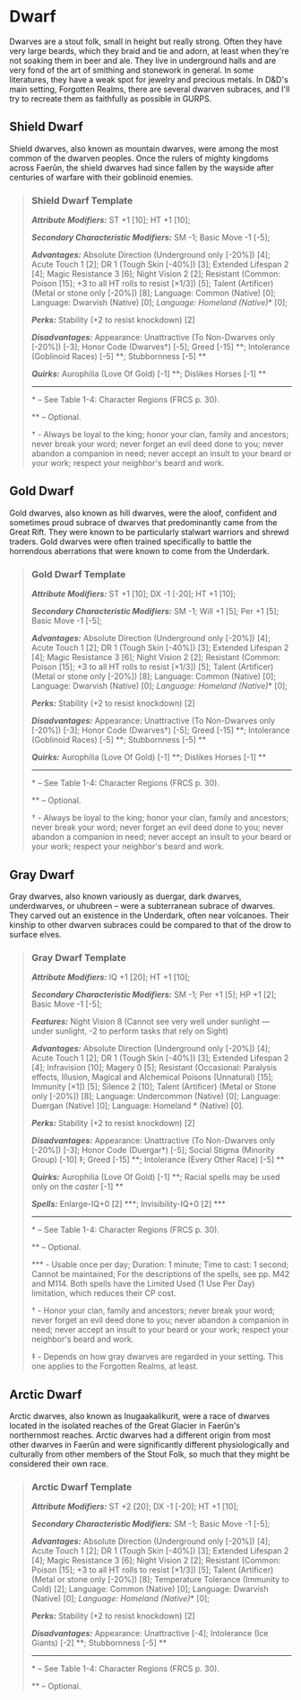 # Dwarf

Dwarves are a stout folk, small in height but really strong. Often they have very large beards, which they braid and tie and adorn, at least when they're not soaking them in beer and ale. They live in underground halls and are very fond of the art of smithing and stonework in general. In some literatures, they have a weak spot for jewelry and precious metals.
In D&D's main setting, Forgotten Realms, there are several dwarven subraces, and I'll try to recreate them as faithfully as possible in GURPS.

## Shield Dwarf
Shield dwarves, also known as mountain dwarves, were among the most common of the dwarven peoples. Once the rulers of mighty kingdoms across Faerûn, the shield dwarves had since fallen by the wayside after centuries of warfare with their goblinoid enemies.

>### Shield Dwarf Template
>
>***Attribute Modifiers:*** ST +1 [10]; HT +1 [10];
>
>***Secondary Characteristic Modifiers:*** SM -1; Basic Move -1 [-5];
>
>***Advantages:*** Absolute Direction (Underground only [-20%]) [4]; Acute Touch 1 [2]; DR 1 (Tough Skin [-40%]) [3]; Extended Lifespan 2 [4]; Magic Resistance 3 [6]; Night Vision 2 [2]; Resistant (Common: Poison [15]; +3 to all HT rolls to resist [×1/3]) [5]; Talent (Artificer) (Metal or stone only [-20%]) [8]; Language: Common (Native) [0]; Language: Dwarvish (Native) [0]; *Language: Homeland (Native)** [0];
>
>***Perks:*** Stability (+2 to resist knockdown) [2]
>
>***Disadvantages:*** Appearance: Unattractive (To Non-Dwarves only [-20%]) [-3]; Honor Code (Dwarves†) [-5]; Greed [-15] **; Intolerance (Goblinoid Races) [-5] **; Stubbornness [-5] **
>
>***Quirks:*** Aurophilia (Love Of Gold) [-1] **; Dislikes Horses [-1] **
>
>***
>
>\* – See Table 1-4: Character Regions (FRCS p. 30).
>
>** – Optional.
>
>† - Always be loyal to the king; honor your clan, family and ancestors; never break your word; never forget an evil deed done to you; never abandon a companion in need; never accept an insult to your beard or your work; respect your neighbor's beard and work.
>

## Gold Dwarf
Gold dwarves, also known as hill dwarves, were the aloof, confident and sometimes proud subrace of dwarves that predominantly came from the Great Rift. They were known to be particularly stalwart warriors and shrewd traders. Gold dwarves were often trained specifically to battle the horrendous aberrations that were known to come from the Underdark.

>### Gold Dwarf Template
>
>***Attribute Modifiers:*** ST +1 [10]; DX -1 [-20]; HT +1 [10];
>
>***Secondary Characteristic Modifiers:*** SM -1; Will +1 [5]; Per +1 [5]; Basic Move -1 [-5];
>
>***Advantages:*** Absolute Direction (Underground only [-20%]) [4]; Acute Touch 1 [2]; DR 1 (Tough Skin [-40%]) [3]; Extended Lifespan 2 [4]; Magic Resistance 3 [6]; Night Vision 2 [2]; Resistant (Common: Poison [15]; +3 to all HT rolls to resist [×1/3]) [5]; Talent (Artificer) (Metal or stone only [-20%]) [8]; Language: Common (Native) [0]; Language: Dwarvish (Native) [0]; *Language: Homeland (Native)** [0];
>
>***Perks:*** Stability (+2 to resist knockdown) [2]
>
>***Disadvantages:*** Appearance: Unattractive (To Non-Dwarves only [-20%]) [-3]; Honor Code (Dwarves†) [-5]; Greed [-15] **; Intolerance (Goblinoid Races) [-5] **; Stubbornness [-5] **
>
>***Quirks:*** Aurophilia (Love Of Gold) [-1] **; Dislikes Horses [-1] **
>
>***
>
>\* – See Table 1-4: Character Regions (FRCS p. 30).
>
>** – Optional.
>
>† - Always be loyal to the king; honor your clan, family and ancestors; never break your word; never forget an evil deed done to you; never abandon a companion in need; never accept an insult to your beard or your work; respect your neighbor's beard and work.
>

## Gray Dwarf
Gray dwarves, also known variously as duergar, dark dwarves, underdwarves, or uhubreen – were a subterranean subrace of dwarves. They carved out an existence in the Underdark, often near volcanoes. Their kinship to other dwarven subraces could be compared to that of the drow to surface elves.

>### Gray Dwarf Template
>
>***Attribute Modifiers:*** IQ +1 [20]; HT +1 [10];
>
>***Secondary Characteristic Modifiers:*** SM -1; Per +1 [5]; HP +1 [2]; Basic Move -1 [-5];
>
>***Features:*** Night Vision 8 (Cannot see very well under sunlight — under sunlight, -2 to perform tasks that rely on Sight)
>
>***Advantages:*** Absolute Direction (Underground only [-20%]) [4]; Acute Touch 1 [2]; DR 1 (Tough Skin [-40%]) [3]; Extended Lifespan 2 [4]; Infravision [10]; Magery 0 [5]; Resistant (Occasional: Paralysis effects, Illusion, Magical and Alchemical Poisons (Unnatural) [15]; Immunity [×1]) [5]; Silence 2 [10]; Talent (Artificer) (Metal or Stone only [-20%]) [8]; Language: Undercommon (Native) [0]; Language: Duergan (Native) [0]; Language: Homeland * (Native) [0].
>
>***Perks:*** Stability (+2 to resist knockdown) [2]
>
>***Disadvantages:*** Appearance: Unattractive (To Non-Dwarves only [-20%]) [-3]; Honor Code (Duergar†) [-5]; Social Stigma (Minority Group) [-10] ‡; Greed [-15] **; Intolerance (Every Other Race) [-5] **
>
>***Quirks:*** Aurophilia (Love Of Gold) [-1] **; Racial spells may be used only on the *caster* [-1] **
>
>***Spells:*** Enlarge-IQ+0 [2] ***; Invisibility-IQ+0 [2] ***
>
>***
>
>\* – See Table 1-4: Character Regions (FRCS p. 30).
>
>** – Optional.
>
>\*** - Usable once per day; Duration: 1 minute; Time to cast: 1 second; Cannot be maintained; For the descriptions of the spells, see pp. M42 and M114. Both spells have the Limited Used (1 Use Per Day) limitation, which reduces their CP cost.
>
>† - Honor your clan, family and ancestors; never break your word; never forget an evil deed done to you; never abandon a companion in need; never accept an insult to your beard or your work; respect your neighbor's beard and work.
>
>‡ - Depends on how gray dwarves are regarded in your setting. This one applies to the Forgotten Realms, at least.
>

## Arctic Dwarf
Arctic dwarves, also known as Inugaakalikurit, were a race of dwarves located in the isolated reaches of the Great Glacier in Faerûn's northernmost reaches. Arctic dwarves had a different origin from most other dwarves in Faerûn and were significantly different physiologically and culturally from other members of the Stout Folk, so much that they might be considered their own race.

>### Arctic Dwarf Template
>
>***Attribute Modifiers:*** ST +2 [20]; DX -1 [-20]; HT +1 [10];
>
>***Secondary Characteristic Modifiers:*** SM -1; Basic Move -1 [-5];
>
>***Advantages:*** Absolute Direction (Underground only [-20%]) [4]; Acute Touch 1 [2]; DR 1 (Tough Skin [-40%]) [3]; Extended Lifespan 2 [4]; Magic Resistance 3 [6]; Night Vision 2 [2]; Resistant (Common: Poison [15]; +3 to all HT rolls to resist [×1/3]) [5]; Talent (Artificer) (Metal or stone only [-20%]) [8]; Temperature Tolerance (Immunity to Cold) [2]; Language: Common (Native) [0]; Language: Dwarvish (Native) [0]; *Language: Homeland (Native)** [0];
>
>***Perks:*** Stability (+2 to resist knockdown) [2]
>
>***Disadvantages:*** Appearance: Unattractive [-4]; Intolerance (Ice Giants) [-2] **; Stubbornness [-5] **
>
>***
>
>\* – See Table 1-4: Character Regions (FRCS p. 30).
>
>** – Optional.
>
